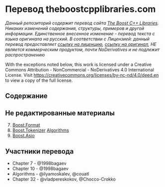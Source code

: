 # Перевод theboostcpplibraries.com
_Данный репозиторий содержит перевод сайта [The Boost C++ Libraries](https://theboostcpplibraries.com/). Никаких изменений содержания, структуры, примеров и другой информации. Единственное внесенное изменение - перевод текста с языка оригинала на русский. В соответствии с Лицензией: данный перевод предоставляет [ссылку на лиценцию](https://creativecommons.org/licenses/by-nc-nd/4.0/deed.en), [ссылку на оригинал](https://theboostcpplibraries.com/), НЕ является коммерческим продуктом, почти NoDerivatives и не подлежит распространению_

With the exceptions noted below, this work is licensed under a Creative Commons Attribution - NonCommercial - NoDerivatives 4.0 International License. Visit https://creativecommons.org/licenses/by-nc-nd/4.0/deed.en to view a copy of the full license.

## Содержание


## Не редактированные материалы
7. [Boost.Format](/String_Handling/10.Boost.Format.md)
10. [Boost.Tokenizer](/String_Handling/10.Boost.Tokenizer.md)
[Algorithms](/Algorithms)
32. [Boost.Asio](/Communication)

## Участники перевода
- Chapter 7 - @1998bagaev
- Chapter 10 - @1998bagaev
- Algorithms - @ilyamoskalev, @couatl
- Chapter 32 - @vladpereskokov, @Chocco-Crokko

